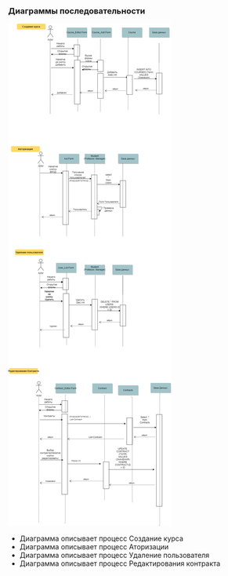 ### Диаграммы последовательности
![Диаграмма](/GIT/Последовательность2.png)
+ Диаграмма описывает процесс Создание курса
+ Диаграмма описывает процесс Аторизации
+ Диаграмма описывает процесс Удаление пользователя
+ Диаграмма описывает процесс Редактирования контракта
